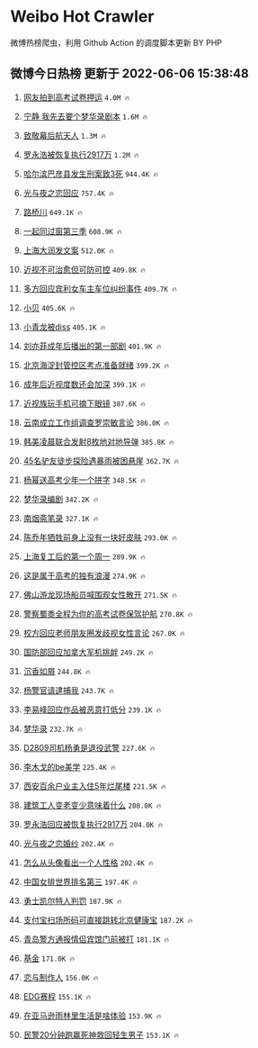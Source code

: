 # Weibo Hot Crawler 



微博热榜爬虫，利用 Github Action 的调度脚本更新 BY PHP 


## 微博今日热榜 更新于 2022-06-06 15:38:48 
1. [网友拍到高考试卷押运](https://s.weibo.com/weibo?q=%23%E7%BD%91%E5%8F%8B%E6%8B%8D%E5%88%B0%E9%AB%98%E8%80%83%E8%AF%95%E5%8D%B7%E6%8A%BC%E8%BF%90%23&Refer=top) `4.0M 🔥` 

1. [宁静 我先去要个梦华录剧本](https://s.weibo.com/weibo?q=%E5%AE%81%E9%9D%99%20%E6%88%91%E5%85%88%E5%8E%BB%E8%A6%81%E4%B8%AA%E6%A2%A6%E5%8D%8E%E5%BD%95%E5%89%A7%E6%9C%AC&Refer=top) `1.6M 🔥` 

1. [致敬幕后航天人](https://s.weibo.com/weibo?q=%23%E8%87%B4%E6%95%AC%E5%B9%95%E5%90%8E%E8%88%AA%E5%A4%A9%E4%BA%BA%23&Refer=top) `1.3M 🔥` 

1. [罗永浩被恢复执行2917万](https://s.weibo.com/weibo?q=%23%E7%BD%97%E6%B0%B8%E6%B5%A9%E8%A2%AB%E6%81%A2%E5%A4%8D%E6%89%A7%E8%A1%8C2917%E4%B8%87%23&Refer=top) `1.2M 🔥` 

1. [哈尔滨巴彦县发生刑案致3死](https://s.weibo.com/weibo?q=%23%E5%93%88%E5%B0%94%E6%BB%A8%E5%B7%B4%E5%BD%A6%E5%8E%BF%E5%8F%91%E7%94%9F%E5%88%91%E6%A1%88%E8%87%B43%E6%AD%BB%23&Refer=top) `944.4K 🔥` 

1. [光与夜之恋回应](https://s.weibo.com/weibo?q=%23%E5%85%89%E4%B8%8E%E5%A4%9C%E4%B9%8B%E6%81%8B%E5%9B%9E%E5%BA%94%23&Refer=top) `757.4K 🔥` 

1. [路桥川](https://s.weibo.com/weibo?q=%E8%B7%AF%E6%A1%A5%E5%B7%9D&Refer=top) `649.1K 🔥` 

1. [一起同过窗第三季](https://s.weibo.com/weibo?q=%E4%B8%80%E8%B5%B7%E5%90%8C%E8%BF%87%E7%AA%97%E7%AC%AC%E4%B8%89%E5%AD%A3&Refer=top) `608.9K 🔥` 

1. [上海大润发文案](https://s.weibo.com/weibo?q=%23%E4%B8%8A%E6%B5%B7%E5%A4%A7%E6%B6%A6%E5%8F%91%E6%96%87%E6%A1%88%23&Refer=top) `512.0K 🔥` 

1. [近视不可治愈但可防可控](https://s.weibo.com/weibo?q=%23%E8%BF%91%E8%A7%86%E4%B8%8D%E5%8F%AF%E6%B2%BB%E6%84%88%E4%BD%86%E5%8F%AF%E9%98%B2%E5%8F%AF%E6%8E%A7%23&Refer=top) `409.8K 🔥` 

1. [多方回应宾利女车主车位纠纷事件](https://s.weibo.com/weibo?q=%23%E5%A4%9A%E6%96%B9%E5%9B%9E%E5%BA%94%E5%AE%BE%E5%88%A9%E5%A5%B3%E8%BD%A6%E4%B8%BB%E8%BD%A6%E4%BD%8D%E7%BA%A0%E7%BA%B7%E4%BA%8B%E4%BB%B6%23&Refer=top) `409.7K 🔥` 

1. [小贝](https://s.weibo.com/weibo?q=%E5%B0%8F%E8%B4%9D&Refer=top) `405.6K 🔥` 

1. [小青龙被diss](https://s.weibo.com/weibo?q=%23%E5%B0%8F%E9%9D%92%E9%BE%99%E8%A2%ABdiss%23&Refer=top) `405.1K 🔥` 

1. [刘亦菲成年后播出的第一部剧](https://s.weibo.com/weibo?q=%23%E5%88%98%E4%BA%A6%E8%8F%B2%E6%88%90%E5%B9%B4%E5%90%8E%E6%92%AD%E5%87%BA%E7%9A%84%E7%AC%AC%E4%B8%80%E9%83%A8%E5%89%A7%23&Refer=top) `401.9K 🔥` 

1. [北京海淀封管控区考点准备就绪](https://s.weibo.com/weibo?q=%23%E5%8C%97%E4%BA%AC%E6%B5%B7%E6%B7%80%E5%B0%81%E7%AE%A1%E6%8E%A7%E5%8C%BA%E8%80%83%E7%82%B9%E5%87%86%E5%A4%87%E5%B0%B1%E7%BB%AA%23&Refer=top) `399.2K 🔥` 

1. [成年后近视度数还会加深](https://s.weibo.com/weibo?q=%23%E6%88%90%E5%B9%B4%E5%90%8E%E8%BF%91%E8%A7%86%E5%BA%A6%E6%95%B0%E8%BF%98%E4%BC%9A%E5%8A%A0%E6%B7%B1%23&Refer=top) `399.1K 🔥` 

1. [近视族玩手机可摘下眼镜](https://s.weibo.com/weibo?q=%23%E8%BF%91%E8%A7%86%E6%97%8F%E7%8E%A9%E6%89%8B%E6%9C%BA%E5%8F%AF%E6%91%98%E4%B8%8B%E7%9C%BC%E9%95%9C%23&Refer=top) `387.6K 🔥` 

1. [云南成立工作组调查罗崇敏言论](https://s.weibo.com/weibo?q=%23%E4%BA%91%E5%8D%97%E6%88%90%E7%AB%8B%E5%B7%A5%E4%BD%9C%E7%BB%84%E8%B0%83%E6%9F%A5%E7%BD%97%E5%B4%87%E6%95%8F%E8%A8%80%E8%AE%BA%23&Refer=top) `386.0K 🔥` 

1. [韩美凌晨联合发射8枚地对地导弹](https://s.weibo.com/weibo?q=%23%E9%9F%A9%E7%BE%8E%E5%87%8C%E6%99%A8%E8%81%94%E5%90%88%E5%8F%91%E5%B0%848%E6%9E%9A%E5%9C%B0%E5%AF%B9%E5%9C%B0%E5%AF%BC%E5%BC%B9%23&Refer=top) `385.8K 🔥` 

1. [45名驴友徒步探险遇暴雨被困悬崖](https://s.weibo.com/weibo?q=%2345%E5%90%8D%E9%A9%B4%E5%8F%8B%E5%BE%92%E6%AD%A5%E6%8E%A2%E9%99%A9%E9%81%87%E6%9A%B4%E9%9B%A8%E8%A2%AB%E5%9B%B0%E6%82%AC%E5%B4%96%23&Refer=top) `362.7K 🔥` 

1. [杨幂送高考少年一个拼字](https://s.weibo.com/weibo?q=%23%E6%9D%A8%E5%B9%82%E9%80%81%E9%AB%98%E8%80%83%E5%B0%91%E5%B9%B4%E4%B8%80%E4%B8%AA%E6%8B%BC%E5%AD%97%23&Refer=top) `348.5K 🔥` 

1. [梦华录编剧](https://s.weibo.com/weibo?q=%23%E6%A2%A6%E5%8D%8E%E5%BD%95%E7%BC%96%E5%89%A7%23&Refer=top) `342.2K 🔥` 

1. [南烟斋笔录](https://s.weibo.com/weibo?q=%E5%8D%97%E7%83%9F%E6%96%8B%E7%AC%94%E5%BD%95&Refer=top) `327.1K 🔥` 

1. [陈乔年牺牲前身上没有一块好皮肤](https://s.weibo.com/weibo?q=%23%E9%99%88%E4%B9%94%E5%B9%B4%E7%89%BA%E7%89%B2%E5%89%8D%E8%BA%AB%E4%B8%8A%E6%B2%A1%E6%9C%89%E4%B8%80%E5%9D%97%E5%A5%BD%E7%9A%AE%E8%82%A4%23&Refer=top) `293.0K 🔥` 

1. [上海复工后的第一个周一](https://s.weibo.com/weibo?q=%23%E4%B8%8A%E6%B5%B7%E5%A4%8D%E5%B7%A5%E5%90%8E%E7%9A%84%E7%AC%AC%E4%B8%80%E4%B8%AA%E5%91%A8%E4%B8%80%23&Refer=top) `289.9K 🔥` 

1. [这是属于高考的独有浪漫](https://s.weibo.com/weibo?q=%23%E8%BF%99%E6%98%AF%E5%B1%9E%E4%BA%8E%E9%AB%98%E8%80%83%E7%9A%84%E7%8B%AC%E6%9C%89%E6%B5%AA%E6%BC%AB%23&Refer=top) `274.9K 🔥` 

1. [佛山游龙现场船员喊围观女性散开](https://s.weibo.com/weibo?q=%23%E4%BD%9B%E5%B1%B1%E6%B8%B8%E9%BE%99%E7%8E%B0%E5%9C%BA%E8%88%B9%E5%91%98%E5%96%8A%E5%9B%B4%E8%A7%82%E5%A5%B3%E6%80%A7%E6%95%A3%E5%BC%80%23&Refer=top) `271.5K 🔥` 

1. [警察蜀黍全程为你的高考试卷保驾护航](https://s.weibo.com/weibo?q=%23%E8%AD%A6%E5%AF%9F%E8%9C%80%E9%BB%8D%E5%85%A8%E7%A8%8B%E4%B8%BA%E4%BD%A0%E7%9A%84%E9%AB%98%E8%80%83%E8%AF%95%E5%8D%B7%E4%BF%9D%E9%A9%BE%E6%8A%A4%E8%88%AA%23&Refer=top) `270.8K 🔥` 

1. [校方回应老师朋友圈发歧视女性言论](https://s.weibo.com/weibo?q=%23%E6%A0%A1%E6%96%B9%E5%9B%9E%E5%BA%94%E8%80%81%E5%B8%88%E6%9C%8B%E5%8F%8B%E5%9C%88%E5%8F%91%E6%AD%A7%E8%A7%86%E5%A5%B3%E6%80%A7%E8%A8%80%E8%AE%BA%23&Refer=top) `267.0K 🔥` 

1. [国防部回应加拿大军机挑衅](https://s.weibo.com/weibo?q=%23%E5%9B%BD%E9%98%B2%E9%83%A8%E5%9B%9E%E5%BA%94%E5%8A%A0%E6%8B%BF%E5%A4%A7%E5%86%9B%E6%9C%BA%E6%8C%91%E8%A1%85%23&Refer=top) `249.2K 🔥` 

1. [沉香如屑](https://s.weibo.com/weibo?q=%E6%B2%89%E9%A6%99%E5%A6%82%E5%B1%91&Refer=top) `244.8K 🔥` 

1. [杨警官请逮捕我](https://s.weibo.com/weibo?q=%23%E6%9D%A8%E8%AD%A6%E5%AE%98%E8%AF%B7%E9%80%AE%E6%8D%95%E6%88%91%23&Refer=top) `243.7K 🔥` 

1. [李易峰回应作品被恶意打低分](https://s.weibo.com/weibo?q=%23%E6%9D%8E%E6%98%93%E5%B3%B0%E5%9B%9E%E5%BA%94%E4%BD%9C%E5%93%81%E8%A2%AB%E6%81%B6%E6%84%8F%E6%89%93%E4%BD%8E%E5%88%86%23&Refer=top) `239.1K 🔥` 

1. [梦华录](https://s.weibo.com/weibo?q=%23%E6%A2%A6%E5%8D%8E%E5%BD%95%23&Refer=top) `232.7K 🔥` 

1. [D2809司机杨勇是退役武警](https://s.weibo.com/weibo?q=%23D2809%E5%8F%B8%E6%9C%BA%E6%9D%A8%E5%8B%87%E6%98%AF%E9%80%80%E5%BD%B9%E6%AD%A6%E8%AD%A6%23&Refer=top) `227.6K 🔥` 

1. [李木戈的be美学](https://s.weibo.com/weibo?q=%23%E6%9D%8E%E6%9C%A8%E6%88%88%E7%9A%84be%E7%BE%8E%E5%AD%A6%23&Refer=top) `225.4K 🔥` 

1. [西安百余户业主入住5年烂尾楼](https://s.weibo.com/weibo?q=%23%E8%A5%BF%E5%AE%89%E7%99%BE%E4%BD%99%E6%88%B7%E4%B8%9A%E4%B8%BB%E5%85%A5%E4%BD%8F5%E5%B9%B4%E7%83%82%E5%B0%BE%E6%A5%BC%23&Refer=top) `221.5K 🔥` 

1. [建筑工人变老变少意味着什么](https://s.weibo.com/weibo?q=%23%E5%BB%BA%E7%AD%91%E5%B7%A5%E4%BA%BA%E5%8F%98%E8%80%81%E5%8F%98%E5%B0%91%E6%84%8F%E5%91%B3%E7%9D%80%E4%BB%80%E4%B9%88%23&Refer=top) `208.0K 🔥` 

1. [罗永浩回应被恢复执行2917万](https://s.weibo.com/weibo?q=%23%E7%BD%97%E6%B0%B8%E6%B5%A9%E5%9B%9E%E5%BA%94%E8%A2%AB%E6%81%A2%E5%A4%8D%E6%89%A7%E8%A1%8C2917%E4%B8%87%23&Refer=top) `204.0K 🔥` 

1. [光与夜之恋婚纱](https://s.weibo.com/weibo?q=%23%E5%85%89%E4%B8%8E%E5%A4%9C%E4%B9%8B%E6%81%8B%E5%A9%9A%E7%BA%B1%23&Refer=top) `202.4K 🔥` 

1. [怎么从头像看出一个人性格](https://s.weibo.com/weibo?q=%23%E6%80%8E%E4%B9%88%E4%BB%8E%E5%A4%B4%E5%83%8F%E7%9C%8B%E5%87%BA%E4%B8%80%E4%B8%AA%E4%BA%BA%E6%80%A7%E6%A0%BC%23&Refer=top) `202.4K 🔥` 

1. [中国女排世界排名第三](https://s.weibo.com/weibo?q=%23%E4%B8%AD%E5%9B%BD%E5%A5%B3%E6%8E%92%E4%B8%96%E7%95%8C%E6%8E%92%E5%90%8D%E7%AC%AC%E4%B8%89%23&Refer=top) `197.4K 🔥` 

1. [勇士凯尔特人判罚](https://s.weibo.com/weibo?q=%23%E5%8B%87%E5%A3%AB%E5%87%AF%E5%B0%94%E7%89%B9%E4%BA%BA%E5%88%A4%E7%BD%9A%23&Refer=top) `187.9K 🔥` 

1. [支付宝扫场所码可直接跳转北京健康宝](https://s.weibo.com/weibo?q=%23%E6%94%AF%E4%BB%98%E5%AE%9D%E6%89%AB%E5%9C%BA%E6%89%80%E7%A0%81%E5%8F%AF%E7%9B%B4%E6%8E%A5%E8%B7%B3%E8%BD%AC%E5%8C%97%E4%BA%AC%E5%81%A5%E5%BA%B7%E5%AE%9D%23&Refer=top) `187.2K 🔥` 

1. [青岛警方通报情侣宾馆门前被打](https://s.weibo.com/weibo?q=%23%E9%9D%92%E5%B2%9B%E8%AD%A6%E6%96%B9%E9%80%9A%E6%8A%A5%E6%83%85%E4%BE%A3%E5%AE%BE%E9%A6%86%E9%97%A8%E5%89%8D%E8%A2%AB%E6%89%93%23&Refer=top) `181.1K 🔥` 

1. [基金](https://s.weibo.com/weibo?q=%E5%9F%BA%E9%87%91&Refer=top) `171.0K 🔥` 

1. [恋与制作人](https://s.weibo.com/weibo?q=%E6%81%8B%E4%B8%8E%E5%88%B6%E4%BD%9C%E4%BA%BA&Refer=top) `156.0K 🔥` 

1. [EDG赛程](https://s.weibo.com/weibo?q=%23EDG%E8%B5%9B%E7%A8%8B%23&Refer=top) `155.1K 🔥` 

1. [在亚马逊雨林里生活是啥体验](https://s.weibo.com/weibo?q=%E5%9C%A8%E4%BA%9A%E9%A9%AC%E9%80%8A%E9%9B%A8%E6%9E%97%E9%87%8C%E7%94%9F%E6%B4%BB%E6%98%AF%E5%95%A5%E4%BD%93%E9%AA%8C&Refer=top) `153.9K 🔥` 

1. [民警20分钟跑赢死神救回轻生男子](https://s.weibo.com/weibo?q=%23%E6%B0%91%E8%AD%A620%E5%88%86%E9%92%9F%E8%B7%91%E8%B5%A2%E6%AD%BB%E7%A5%9E%E6%95%91%E5%9B%9E%E8%BD%BB%E7%94%9F%E7%94%B7%E5%AD%90%23&Refer=top) `153.1K 🔥` 

